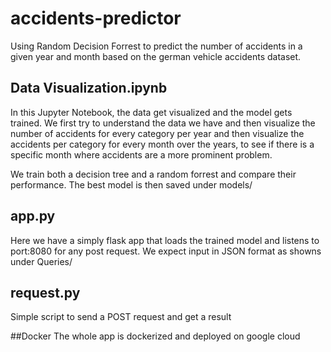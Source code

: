 # accidents-predictor
Using Random Decision Forrest to predict the number of accidents in a given year and month based on the german vehicle accidents dataset.

## Data Visualization.ipynb
In this Jupyter Notebook, the data get visualized and the model gets trained. We first try to understand the data we have and then visualize the number of accidents for every category
per year and then visualize the accidents per category for every month over the years, to see if there is a specific month where accidents are a more prominent problem.

We train both a decision tree and a random forrest and compare their performance. The best model is then saved under models/

## app.py
Here we have a simply flask app that loads the trained model and listens to port:8080 for any post request. We expect input in JSON format as showns under Queries/

## request.py
Simple script to send a POST request and get a result

##Docker
The whole app is dockerized and deployed on google cloud

